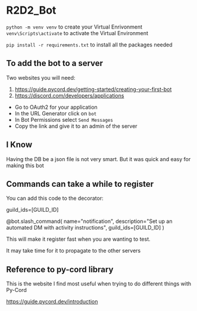 # R2D2_Bot

`python -m venv venv` to create your Virtual Enrivonment
`venv\Scripts\activate` to activate the Virtual Environment

`pip install -r requirements.txt` to install all the packages needed


## To add the bot to a server
Two websites you will need:
1. https://guide.pycord.dev/getting-started/creating-your-first-bot
2. https://discord.com/developers/applications
 - Go to OAuth2 for your application
 - In the URL Generator click on `bot`
 - In Bot Permissions select `Send Messages`
 - Copy the link and give it to an admin of the server

## I Know
Having the DB be a json file is not very smart. But it was quick and easy for making this bot

## Commands can take a while to register
You can add this code to the decorator:

guild_ids=[GUILD_ID]

@bot.slash_command(
    name="notification",
    description="Set up an automated DM with activity instructions",
    guild_ids=[GUILD_ID]
)

This will make it register fast when you are wanting to test. 

It may take time for it to propagate to the other servers

## Reference to py-cord library
This is the website I find most useful when trying to do different things with Py-Cord

https://guide.pycord.dev/introduction